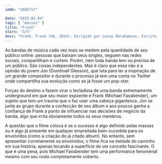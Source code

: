 ```yaml
---
imdb: "1605717"

date: "2015-01-04"
tags: [ "movies" ]
title: "Frank"
stars: "3/5"
desc: "Frank. Frank (UK, 2014). Dirigido por Lenny Abrahamson. Escrito por Jon Ronson, Peter Straughan. Com Domhnall Gleeson, Moira Brooker, Paul Butterworth, Phil Kingston, Billie Traynor, Shane O'Brien, Scoot McNairy, Maggie Gyllenhaal, François Civil."
---
```

As bandas de música cada vez mais se medem pela quantidade de seu público online: pessoas que baixam seus singles, seguem nas redes sociais, compartilham e curtem. Porém, nem toda banda tem ou precisa de um público. São coisas independentes. Mas é claro que essa não é a opinião do jovem Jon (Domhnall Gleeson), que luta para ter a inspiração de um grande compositor e durante o processo já tem uma conta no Twitter onde compartilha sua evolução como se já fosse um pop-star.

Forças do destino o fazem virar o tecladista de uma banda extremamente underground em que seu maior expoente é Frank (Michael Fassbender), um sujeito que tem um trauma que o faz usar uma cabeça gigantesca. Jon se junta ao grupo durante a confecção de seu álbum e aos poucos ganha a confiança de Frank a ponto de influenciar nas decisões de negócio da banda, algo que irrita obviamente todos os seus membros.

A questão que o filme coloca é se o sucesso é algo definido pelas massas ou é algo já presente em qualquer empreitada bem-sucedida para os envolvidos (como a criação do já citado álbum). No entanto, sem apresentar corretamente os envolvidos, o filme fica na metade do caminho em sua história, apenas tocando a superfície de um conceito fascinante. O que é uma pena, pois Michael Fassbender tem uma performance fenomenal mesmo com seu rosto completamente coberto.
